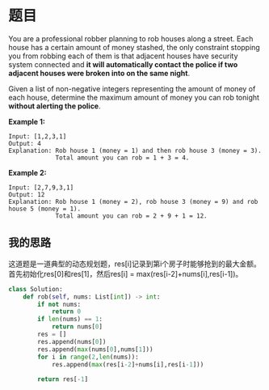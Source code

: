 # 题目

You are a professional robber planning to rob houses along a street. Each house has a certain amount of money stashed, the only constraint stopping you from robbing each of them is that adjacent houses have security system connected and **it will automatically contact the police if two adjacent houses were broken into on the same night**.

Given a list of non-negative integers representing the amount of money of each house, determine the maximum amount of money you can rob tonight **without alerting the police**.

**Example 1:**

```
Input: [1,2,3,1]
Output: 4
Explanation: Rob house 1 (money = 1) and then rob house 3 (money = 3).
             Total amount you can rob = 1 + 3 = 4.
```

**Example 2:**

```
Input: [2,7,9,3,1]
Output: 12
Explanation: Rob house 1 (money = 2), rob house 3 (money = 9) and rob house 5 (money = 1).
             Total amount you can rob = 2 + 9 + 1 = 12.
```

## 我的思路

这道题是一道典型的动态规划题，res[i]记录到第i个房子时能够抢到的最大金额。首先初始化res[0]和res[1]，然后res[i] = max(res[i-2]+nums[i],res[i-1])。

```python
class Solution:
    def rob(self, nums: List[int]) -> int:
        if not nums:
            return 0
        if len(nums) == 1:
            return nums[0]
        res = []
        res.append(nums[0])
        res.append(max(nums[0],nums[1]))
        for i in range(2,len(nums)):
            res.append(max(res[i-2]+nums[i],res[i-1]))
            
        return res[-1]
```


